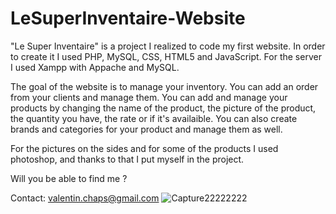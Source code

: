 # LeSuperInventaire-Website
 
 "Le Super Inventaire" is a project I realized to code my first website. In order to create it I used PHP, MySQL, CSS, HTML5 and JavaScript. For the server I used Xampp with Appache and MySQL.

The goal of the website is to manage your inventory. You can add an order from your clients and manage them. You can add and manage your products by changing the name of the product, the picture of the product, the quantity you have, the rate or if it's availaible. You can also create brands and categories for your product and manage them as well.

For the pictures on the sides and for some of the products I used photoshop, and thanks to that I put myself in the project. 

Will you be able to find me ?

Contact: valentin.chaps@gmail.com
![Capture22222222](https://user-images.githubusercontent.com/109554149/183251445-c6d8fdc2-85c4-4ac5-a6c9-c2a762b44a57.PNG)
